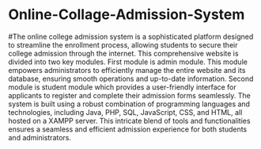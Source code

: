 # Online-Collage-Admission-System
#The online college admission system is a sophisticated platform designed to streamline the enrollment process, allowing students to secure their college admission through the internet. This comprehensive website is divided into two key modules. First module is admin module. This module empowers administrators to efficiently manage the entire website and its database, ensuring smooth operations and up-to-date information. Second module is student module which provides a user-friendly interface for applicants to register and complete their admission forms seamlessly. The system is built using a robust combination of programming languages and technologies, including Java, PHP, SQL, JavaScript, CSS, and HTML, all hosted on a XAMPP server. This intricate blend of tools and functionalities ensures a seamless and efficient admission experience for both students and administrators.        
